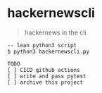 # hackernewscli
> hackernews in the cli

````
-- lean python3 script
$ python3 hackernewscli.py
````

````
TODO
[ ] CICD github actions
[ ] write and pass pytest
[ ] archive this project
````
